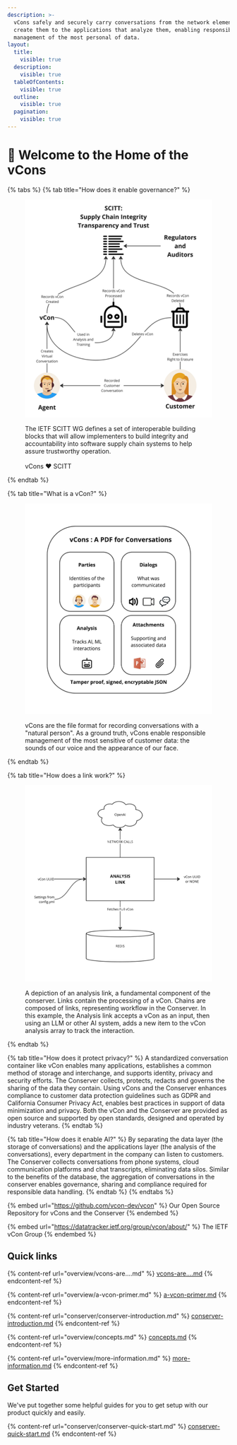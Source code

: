 ```yaml
---
description: >-
  vCons safely and securely carry conversations from the network elements that
  create them to the applications that analyze them, enabling responsible
  management of the most personal of data.
layout:
  title:
    visible: true
  description:
    visible: true
  tableOfContents:
    visible: true
  outline:
    visible: true
  pagination:
    visible: true
---
```


# 👋 Welcome to the Home of the vCons

{% tabs %}
{% tab title="How does it enable governance?" %}
<figure><img src=".gitbook/assets/SCITT and vCon (3).jpg" alt=""><figcaption><p>The IETF SCITT WG defines a set of interoperable building blocks that will allow implementers to build integrity and accountability into software supply chain systems to help assure trustworthy operation. <br><br>vCons ❤️ SCITT</p></figcaption></figure>
{% endtab %}

{% tab title="What is a vCon?" %}
<figure><img src=".gitbook/assets/Conserver Pictures (8).jpg" alt=""><figcaption><p>vCons are the file format for recording conversations with a "natural person".  As a ground truth, vCons enable responsible management of the most sensitive of customer data: the sounds of our voice and the appearance of our face.  </p></figcaption></figure>
{% endtab %}

{% tab title="How does a link work?" %}
<figure><img src=".gitbook/assets/Conserver Internals (1).jpg" alt=""><figcaption><p>A depiction of an analysis link, a fundamental component of the conserver.  Links contain the processing of a vCon.  Chains are composed of links, representing workflow in the Conserver. In this example, the Analysis link accepts a vCon as an input, then using an LLM or other AI system, adds a new item to the vCon analysis array to track the interaction. </p></figcaption></figure>
{% endtab %}

{% tab title="How does it protect privacy?" %}
A standardized conversation container like vCon enables many applications, establishes a common method of storage and interchange, and supports identity, privacy and security efforts.  The Conserver collects, protects, redacts and governs the sharing of the data they contain.  Using vCons and the Conserver enhances compliance to customer data protection guidelines such as GDPR and California Consumer Privacy Act, enables best practices in support of data minimization and privacy. Both the vCon and the Conserver are provided as open source and supported by open standards, designed and operated by industry veterans.&#x20;
{% endtab %}

{% tab title="How does it enable AI?" %}
By separating the data layer (the storage of conversations) and the applications layer (the analysis of the conversations), every department in the company can listen to customers. The Conserver collects conversations from phone systems, cloud communication platforms and chat transcripts, eliminating data silos.  Similar to the benefits of the database, the aggregation of conversations in the conserver enables governance, sharing and compliance required for responsible data handling.&#x20;
{% endtab %}
{% endtabs %}

{% embed url="https://github.com/vcon-dev/vcon" %}
Our Open Source Repository for vCons and the Conserver
{% endembed %}

{% embed url="https://datatracker.ietf.org/group/vcon/about/" %}
The IETF vCon Group&#x20;
{% endembed %}

## Quick links

{% content-ref url="overview/vcons-are....md" %}
[vcons-are....md](overview/vcons-are....md)
{% endcontent-ref %}

{% content-ref url="overview/a-vcon-primer.md" %}
[a-vcon-primer.md](overview/a-vcon-primer.md)
{% endcontent-ref %}

{% content-ref url="conserver/conserver-introduction.md" %}
[conserver-introduction.md](conserver/conserver-introduction.md)
{% endcontent-ref %}

{% content-ref url="overview/concepts.md" %}
[concepts.md](overview/concepts.md)
{% endcontent-ref %}

{% content-ref url="overview/more-information.md" %}
[more-information.md](overview/more-information.md)
{% endcontent-ref %}



## Get Started

We've put together some helpful guides for you to get setup with our product quickly and easily.

{% content-ref url="conserver/conserver-quick-start.md" %}
[conserver-quick-start.md](conserver/conserver-quick-start.md)
{% endcontent-ref %}
